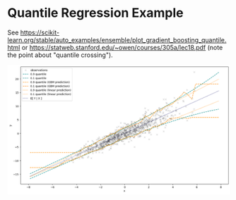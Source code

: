 # Quantile Regression Example

See https://scikit-learn.org/stable/auto_examples/ensemble/plot_gradient_boosting_quantile.html
or https://statweb.stanford.edu/~owen/courses/305a/lec18.pdf (note the point about "quantile crossing").

![Plot](quantile_regression_scatter_plot.png)
